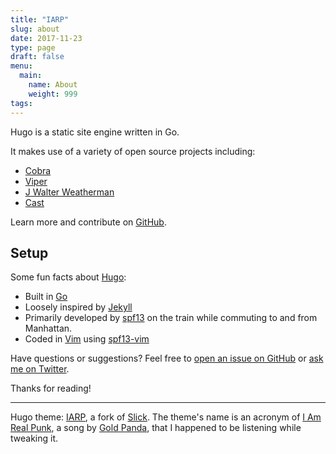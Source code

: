 ```yaml
---
title: "IARP"
slug: about
date: 2017-11-23
type: page
draft: false
menu:
  main:
    name: About
    weight: 999
tags:
---
```


Hugo is a static site engine written in Go.


It makes use of a variety of open source projects including:

* [Cobra](https://github.com/spf13/cobra)
* [Viper](https://github.com/spf13/viper)
* [J Walter Weatherman](https://github.com/spf13/jWalterWeatherman)
* [Cast](https://github.com/spf13/cast)

Learn more and contribute on [GitHub](https://github.com/spf13).

## Setup

Some fun facts about [Hugo](http://gohugo.io/):

* Built in [Go](http://golang.org/)
* Loosely inspired by [Jekyll](http://jekyllrb.com/)
* Primarily developed by [spf13](http://spf13.com/) on the train while commuting to and from Manhattan.
* Coded in [Vim](http://vim.org) using [spf13-vim](http://vim.spf13.com/)

Have questions or suggestions? Feel free to [open an issue on GitHub](https://github.com/spf13/hugo/issues/new) or [ask me on Twitter](https://twitter.com/spf13).

Thanks for reading!

---
Hugo theme: [IARP](#), a fork of [Slick](https://themes.gohugo.io/slick/).
The theme's name is an acronym of [I Am Real Punk](https://goldpanda.bandcamp.com/track/i-am-real-punk), a song by
[Gold Panda](https://goldpanda.bandcamp.com/), that I happened to be listening
while tweaking it.
